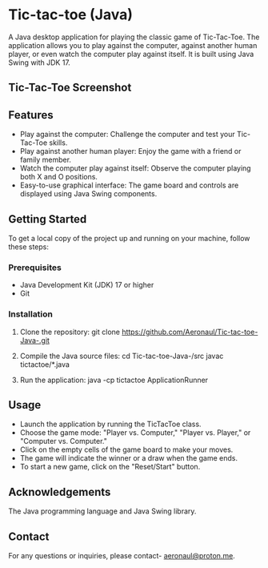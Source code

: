 # Tic-tac-toe (Java)
A Java desktop application for playing the classic game of Tic-Tac-Toe. The application allows you to play against the computer, against another human player, or even watch the computer play against itself. It is built using Java Swing with JDK 17.

## Tic-Tac-Toe Screenshot

## Features
- Play against the computer: Challenge the computer and test your Tic-Tac-Toe skills.
- Play against another human player: Enjoy the game with a friend or family member.
- Watch the computer play against itself: Observe the computer playing both X and O positions.
- Easy-to-use graphical interface: The game board and controls are displayed using Java Swing components.

## Getting Started
To get a local copy of the project up and running on your machine, follow these steps:

### Prerequisites
- Java Development Kit (JDK) 17 or higher
- Git

### Installation
1. Clone the repository:
  git clone https://github.com/Aeronaul/Tic-tac-toe-Java-.git

2. Compile the Java source files:
  cd Tic-tac-toe-Java-/src
  javac tictactoe/*.java

3. Run the application:
  java -cp tictactoe ApplicationRunner

## Usage
- Launch the application by running the TicTacToe class.
- Choose the game mode: "Player vs. Computer," "Player vs. Player," or "Computer vs. Computer."
- Click on the empty cells of the game board to make your moves.
- The game will indicate the winner or a draw when the game ends.
- To start a new game, click on the "Reset/Start" button.

## Acknowledgements
The Java programming language and Java Swing library.

## Contact
For any questions or inquiries, please contact- aeronaul@proton.me.
